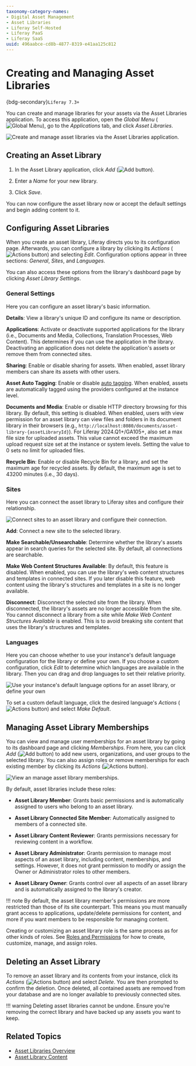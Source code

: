 ```yaml
---
taxonomy-category-names:
- Digital Asset Management
- Asset Libraries
- Liferay Self-Hosted
- Liferay PaaS
- Liferay SaaS
uuid: 496aabce-cd8b-4877-8319-e41aa125c812
---
```

# Creating and Managing Asset Libraries

{bdg-secondary}`Liferay 7.3+`

You can create and manage libraries for your assets via the Asset Libraries application. To access this application, open the *Global Menu* (![Global Menu](../../images/icon-applications-menu.png)), go to the *Applications* tab, and click *Asset Libraries*.

![Create and manage asset libraries via the Asset Libraries application.](./creating-and-managing-asset-libraries/images/01.png)

## Creating an Asset Library

1. In the Asset Library application, click *Add* (![Add button](../../images/icon-add.png)).

1. Enter a *Name* for your new library.

1. Click *Save*.

You can now configure the asset library now or accept the default settings and begin adding content to it.

## Configuring Asset Libraries

When you create an asset library, Liferay directs you to its configuration page. Afterwards, you can configure a library by clicking its *Actions* (![Actions button](../../images/icon-actions.png)) and selecting *Edit*. Configuration options appear in three sections: *General*, *Sites*, and *Languages*.

You can also access these options from the library's dashboard page by clicking *Asset Library Settings*.

### General Settings

Here you can configure an asset library's basic information.

**Details**: View a library's unique ID and configure its name or description.

**Applications**: Activate or deactivate supported applications for the library (i.e., Documents and Media, Collections, Translation Processes, Web Content). This determines if you can use the application in the library. Deactivating an application does not delete the application's assets or remove them from connected sites.

**Sharing**: Enable or disable sharing for assets. When enabled, asset library members can share its assets with other users.

**Asset Auto Tagging**: Enable or disable [auto tagging](../tags-and-categories/auto-tagging/auto-tagging-assets.md). When enabled, assets are automatically tagged using the providers configured at the instance level.

**Documents and Media**: Enable or disable HTTP directory browsing for this library. By default, this setting is disabled. When enabled, users with view permission for an asset library can view files and folders in its document library in their browsers (e.g., `http://localhost:8080/documents/asset-library-{assetLibraryId}`). For Liferay 2024.Q1+/GA105+, also set a max file size for uploaded assets. This value cannot exceed the maximum upload request size set at the instance or system levels. Setting the value to 0 sets no limit for uploaded files.

**Recycle Bin**: Enable or disable Recycle Bin for a library, and set the maximum age for recycled assets. By default, the maximum age is set to 43200 minutes (i.e., 30 days).

### Sites

Here you can connect the asset library to Liferay sites and configure their relationship.

![Connect sites to an asset library and configure their connection.](./creating-and-managing-asset-libraries/images/02.png)

**Add**: Connect a new site to the selected library.

**Make Searchable/Unsearchable**: Determine whether the library's assets appear in search queries for the selected site. By default, all connections are searchable.

**Make Web Content Structures Available**: By default, this feature is disabled. When enabled, you can use the library's web content structures and templates in connected sites. If you later disable this feature, web content using the library's structures and templates in a site is no longer available.

**Disconnect**: Disconnect the selected site from the library. When disconnected, the library's assets are no longer accessible from the site. You cannot disconnect a library from a site while *Make Web Content Structures Available* is enabled. This is to avoid breaking site content that uses the library's structures and templates.

### Languages

Here you can choose whether to use your instance's default language configuration for the library or define your own. If you choose a custom configuration, click *Edit* to determine which languages are available in the library. Then you can drag and drop languages to set their relative priority.

![Use your instance's default language options for an asset library, or define your own](./creating-and-managing-asset-libraries/images/03.png)

To set a custom default language, click the desired language's *Actions* (![Actions button](../../images/icon-actions.png)) and select *Make Default*.

## Managing Asset Library Memberships

You can view and manage user memberships for an asset library by going to its dashboard page and clicking *Memberships*. From here, you can click *Add* (![Add button](../../images/icon-add.png)) to add new users, organizations, and user groups to the selected library. You can also assign roles or remove memberships for each existing member by clicking its *Actions* (![Actions button](../../images/icon-actions.png)).

![View an manage asset library memberships.](./creating-and-managing-asset-libraries/images/04.png)

By default, asset libraries include these roles:

* **Asset Library Member**: Grants basic permissions and is automatically assigned to users who belong to an asset library.

* **Asset Library Connected Site Member**: Automatically assigned to members of a connected site.

* **Asset Library Content Reviewer**: Grants permissions necessary for reviewing content in a workflow.

* **Asset Library Administrator**: Grants permission to manage most aspects of an asset library, including content, memberships, and settings. However, it does not grant permission to modify or assign the Owner or Administrator roles to other members.

* **Asset Library Owner**: Grants control over all aspects of an asset library and is automatically assigned to the library's creator.

!!! note
    By default, the asset library member's permissions are more restricted than those of its site counterpart. This means you must manually grant access to applications, update/delete permissions for content, and more if you want members to be responsible for managing content.

Creating or customizing an asset library role is the same process as for other kinds of roles. See [Roles and Permissions](../../users-and-permissions/roles-and-permissions.md) for how to create, customize, manage, and assign roles.

## Deleting an Asset Library

To remove an asset library and its contents from your instance, click its *Actions* (![Actions button](../../images/icon-actions.png)) and select *Delete*. You are then prompted to confirm the deletion. Once deleted, all contained assets are removed from your database and are no longer available to previously connected sites.

!!! warning
    Deleting asset libraries cannot be undone. Ensure you're removing the correct library and have backed up any assets you want to keep.

## Related Topics

* [Asset Libraries Overview](./asset-libraries-overview.md)
* [Asset Library Content](./asset-library-content.md)
